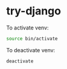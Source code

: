 # try-django

To activate venv:

```bash
source bin/activate
```

To deactivate venv:

```bash
deactivate
```